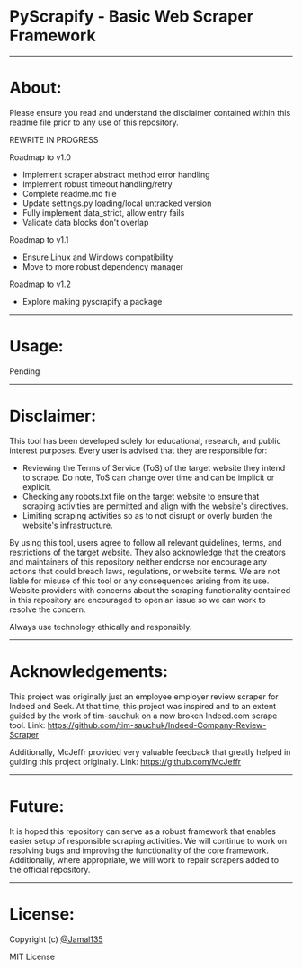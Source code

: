 # PyScrapify - Basic Web Scraper Framework

***
# About:

Please ensure you read and understand the disclaimer contained within this readme file prior to any use of this repository.

REWRITE IN PROGRESS

Roadmap to v1.0

* Implement scraper abstract method error handling
* Implement robust timeout handling/retry
* Complete readme.md file
* Update settings.py loading/local untracked version
* Fully implement data_strict, allow entry fails
* Validate data blocks don't overlap

Roadmap to v1.1

* Ensure Linux and Windows compatibility
* Move to more robust dependency manager
  
Roadmap to v1.2

* Explore making pyscrapify a package

***
# Usage:

Pending

***
# Disclaimer:

This tool has been developed solely for educational, research, and public interest purposes. Every user is advised that they are responsible for:

* Reviewing the Terms of Service (ToS) of the target website they intend to scrape. Do note, ToS can change over time and can be implicit or explicit.
* Checking any robots.txt file on the target website to ensure that scraping activities are permitted and align with the website's directives.
* Limiting scraping activities so as to not disrupt or overly burden the website's infrastructure.

By using this tool, users agree to follow all relevant guidelines, terms, and restrictions of the target website. They also acknowledge that the creators and maintainers of this repository neither endorse nor encourage any actions that could breach laws, regulations, or website terms. We are not liable for misuse of this tool or any consequences arising from its use. Website providers with concerns about the scraping functionality contained in this repository are encouraged to open an issue so we can work to resolve the concern.

Always use technology ethically and responsibly.

***
# Acknowledgements:

This project was originally just an employee employer review scraper for Indeed and Seek. At that time, this project was inspired and to an extent guided by the work of tim-sauchuk on a now broken Indeed.com scrape tool.
Link: https://github.com/tim-sauchuk/Indeed-Company-Review-Scraper

Additionally, McJeffr provided very valuable feedback that greatly helped in guiding this project originally.
Link: https://github.com/McJeffr

***
# Future:

It is hoped this repository can serve as a robust framework that enables easier setup of responsible scraping activities. We will continue to work on resolving bugs and improving the functionality of the core framework. Additionally, where appropriate, we will work to repair scrapers added to the official repository.

***
# License:

Copyright (c) [@Jamal135]

MIT License

<!-- github-only -->
[@Jamal135]: https://github.com/Jamal135